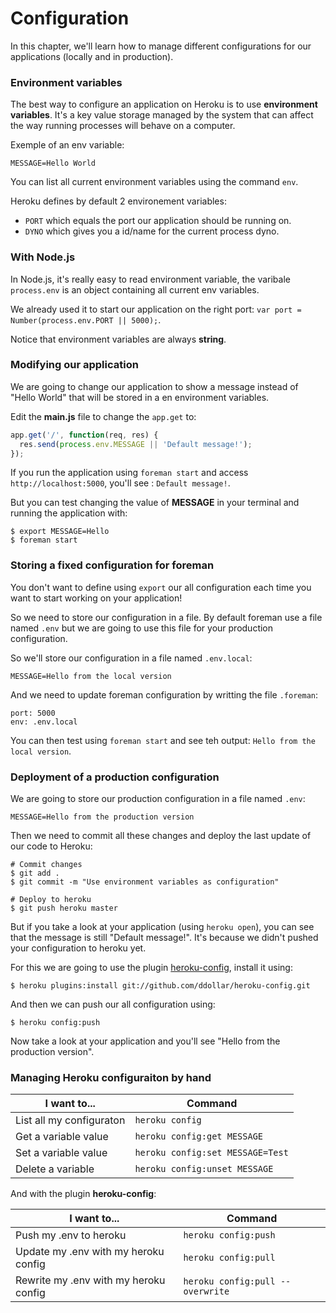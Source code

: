 # Configuration

In this chapter, we'll learn how to manage different configurations for our applications (locally and in production).

### Environment variables

The best way to configure an application on Heroku is to use **environment variables**. It's a key value storage managed by the system  that can affect the way running processes will behave on a computer.

Exemple of an env variable:

```
MESSAGE=Hello World
```

You can list all current environment variables using the command `env`.

Heroku defines by default 2 environement variables:

* `PORT` which equals the port our application should be running on.
* `DYNO` which gives you a id/name for the current process dyno.


### With Node.js

In Node.js, it's really easy to read environment variable, the varibale `process.env` is an object containing all current env variables.

We already used it to start our application on the right port: ```var port = Number(process.env.PORT || 5000);```.

Notice that environment variables are always **string**.

### Modifying our application

We are going to change our application to show a message instead of "Hello World" that will be stored in a en environment variables.

Edit the **main.js** file to change the `app.get` to:

```js
app.get('/', function(req, res) {
  res.send(process.env.MESSAGE || 'Default message!');
});
```

If you run the application using `foreman start` and access `http://localhost:5000`, you'll see : `Default message!`.

But you can test changing the value of **MESSAGE** in your terminal and running the application with:

```
$ export MESSAGE=Hello
$ foreman start
```

### Storing a fixed configuration for foreman

You don't want to define using `export` our all configuration each time you want to start working on your application!

So we need to store our configuration in a file. By default foreman use a file named `.env` but we are going to use this file for your production configuration.

So we'll store our configuration in a file named `.env.local`:

```
MESSAGE=Hello from the local version
```

And we need to update foreman configuration by writting the file `.foreman`:

```
port: 5000
env: .env.local
```

You can then test using `foreman start` and see teh output: `Hello from the local version`.

### Deployment of a production configuration

We are going to store our production configuration in a file named `.env`:

```
MESSAGE=Hello from the production version
```

Then we need to commit all these changes and deploy the last update of our code to Heroku:

```
# Commit changes
$ git add .
$ git commit -m "Use environment variables as configuration"

# Deploy to heroku
$ git push heroku master
```

But if you take a look at your application (using `heroku open`), you can see that the message is still "Default message!". It's because we didn't pushed your configuration to heroku yet.

For this we are going to use the plugin [heroku-config](https://github.com/ddollar/heroku-config), install it using:

```
$ heroku plugins:install git://github.com/ddollar/heroku-config.git
```

And then we can push our all configuration using:

```
$ heroku config:push
```

Now take a look at your application and you'll see "Hello from the production version".

### Managing Heroku configuraiton by hand

| I want to... | Command |
| -- | -- |
| List all my configuraton | `heroku config` |
| Get a variable value | `heroku config:get MESSAGE` |
| Set a variable value | `heroku config:set MESSAGE=Test` |
| Delete a variable | `heroku config:unset MESSAGE` |

And with the plugin **heroku-config**:

| I want to... | Command |
| -- | -- |
| Push my .env to heroku | `heroku config:push` |
| Update my .env with my heroku config | `heroku config:pull` |
| Rewrite my .env with my heroku config | `heroku config:pull --overwrite` |


